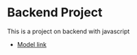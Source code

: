 # Backend Project

This is a project on backend with javascript

- [Model link](https://app.eraser.io/workspace/YtPqZ1VogxGy1jzIDkzj)